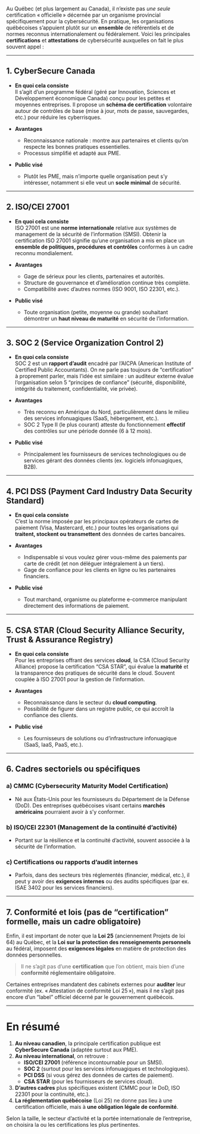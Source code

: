 Au Québec (et plus largement au Canada), il n’existe pas *une seule* certification « officielle » décernée par un organisme provincial spécifiquement pour la cybersécurité. En pratique, les organisations québécoises s’appuient plutôt sur un **ensemble** de référentiels et de normes reconnus internationalement ou fédéralement. Voici les principales **certifications** et **attestations** de cybersécurité auxquelles on fait le plus souvent appel :

---

## 1. CyberSecure Canada

- **En quoi cela consiste**  
  Il s’agit d’un programme fédéral (géré par Innovation, Sciences et Développement économique Canada) conçu pour les petites et moyennes entreprises. Il propose un **schéma de certification** volontaire autour de contrôles de base (mise à jour, mots de passe, sauvegardes, etc.) pour réduire les cyberrisques.

- **Avantages**  
  - Reconnaissance nationale : montre aux partenaires et clients qu’on respecte les bonnes pratiques essentielles.  
  - Processus simplifié et adapté aux PME.  

- **Public visé**  
  - Plutôt les PME, mais n’importe quelle organisation peut s’y intéresser, notamment si elle veut un **socle minimal** de sécurité.  

---

## 2. ISO/CEI 27001

- **En quoi cela consiste**  
  ISO 27001 est une **norme internationale** relative aux systèmes de management de la sécurité de l’information (SMSI). Obtenir la certification ISO 27001 signifie qu’une organisation a mis en place un **ensemble de politiques, procédures et contrôles** conformes à un cadre reconnu mondialement.

- **Avantages**  
  - Gage de sérieux pour les clients, partenaires et autorités.  
  - Structure de gouvernance et d’amélioration continue très complète.  
  - Compatibilité avec d’autres normes (ISO 9001, ISO 22301, etc.).  

- **Public visé**  
  - Toute organisation (petite, moyenne ou grande) souhaitant démontrer un **haut niveau de maturité** en sécurité de l’information.  

---

## 3. SOC 2 (Service Organization Control 2)

- **En quoi cela consiste**  
  SOC 2 est un **rapport d’audit** encadré par l’AICPA (American Institute of Certified Public Accountants). On ne parle pas toujours de “certification” à proprement parler, mais l’idée est similaire : un auditeur externe évalue l’organisation selon 5 “principes de confiance” (sécurité, disponibilité, intégrité du traitement, confidentialité, vie privée).

- **Avantages**  
  - Très reconnu en Amérique du Nord, particulièrement dans le milieu des services infonuagiques (SaaS, hébergement, etc.).  
  - SOC 2 Type II (le plus courant) atteste du fonctionnement **effectif** des contrôles sur une période donnée (6 à 12 mois).  

- **Public visé**  
  - Principalement les fournisseurs de services technologiques ou de services gérant des données clients (ex. logiciels infonuagiques, B2B).  

---

## 4. PCI DSS (Payment Card Industry Data Security Standard)

- **En quoi cela consiste**  
  C’est la norme imposée par les principaux opérateurs de cartes de paiement (Visa, Mastercard, etc.) pour toutes les organisations qui **traitent, stockent ou transmettent** des données de cartes bancaires.

- **Avantages**  
  - Indispensable si vous voulez gérer vous-même des paiements par carte de crédit (et non déléguer intégralement à un tiers).  
  - Gage de confiance pour les clients en ligne ou les partenaires financiers.  

- **Public visé**  
  - Tout marchand, organisme ou plateforme e-commerce manipulant directement des informations de paiement.  

---

## 5. CSA STAR (Cloud Security Alliance Security, Trust & Assurance Registry)

- **En quoi cela consiste**  
  Pour les entreprises offrant des services **cloud**, la CSA (Cloud Security Alliance) propose la certification “CSA STAR”, qui évalue la **maturité** et la transparence des pratiques de sécurité dans le cloud. Souvent couplée à ISO 27001 pour la gestion de l’information.

- **Avantages**  
  - Reconnaissance dans le secteur du **cloud computing**.  
  - Possibilité de figurer dans un registre public, ce qui accroît la confiance des clients.  

- **Public visé**  
  - Les fournisseurs de solutions ou d’infrastructure infonuagique (SaaS, IaaS, PaaS, etc.).  

---

## 6. Cadres sectoriels ou spécifiques

### a) **CMMC (Cybersecurity Maturity Model Certification)**  
- Né aux États-Unis pour les fournisseurs du Département de la Défense (DoD). Des entreprises québécoises visant certains **marchés américains** pourraient avoir à s’y conformer.

### b) **ISO/CEI 22301 (Management de la continuité d’activité)**  
- Portant sur la résilience et la continuité d’activité, souvent associée à la sécurité de l’information.  

### c) **Certifications ou rapports d’audit internes**  
- Parfois, dans des secteurs très réglementés (financier, médical, etc.), il peut y avoir des **exigences internes** ou des audits spécifiques (par ex. ISAE 3402 pour les services financiers).  

---

## 7. Conformité et lois (pas de “certification” formelle, mais un cadre obligatoire)

Enfin, il est important de noter que la **Loi 25** (anciennement Projets de loi 64) au Québec, et la **Loi sur la protection des renseignements personnels** au fédéral, imposent des **exigences légales** en matière de protection des données personnelles.  
> Il ne s’agit pas d’une **certification** que l’on obtient, mais bien d’une **conformité réglementaire obligatoire**.  

Certaines entreprises mandatent des cabinets externes pour **auditer** leur conformité (ex. « Attestation de conformité Loi 25 »), mais il ne s’agit pas encore d’un “label” officiel décerné par le gouvernement québécois.

---

# En résumé

1. **Au niveau canadien**, la principale certification publique est **CyberSecure Canada** (adaptée surtout aux PME).  
2. **Au niveau international**, on retrouve :  
   - **ISO/CEI 27001** (référence incontournable pour un SMSI).  
   - **SOC 2** (surtout pour les services infonuagiques et technologiques).  
   - **PCI DSS** (si vous gérez des données de cartes de paiement).  
   - **CSA STAR** (pour les fournisseurs de services cloud).  
3. **D’autres cadres** plus spécifiques existent (CMMC pour le DoD, ISO 22301 pour la continuité, etc.).  
4. **La réglementation québécoise** (Loi 25) ne donne pas lieu à une certification officielle, mais à **une obligation légale de conformité**.  

Selon la taille, le secteur d’activité et la portée internationale de l’entreprise, on choisira la ou les certifications les plus pertinentes.
